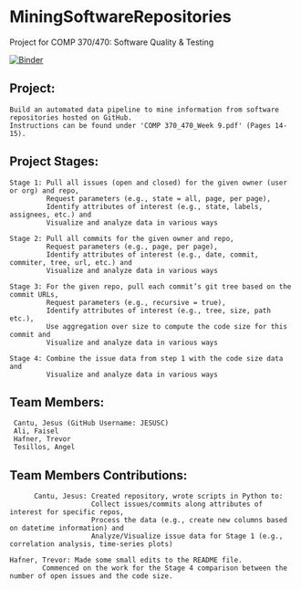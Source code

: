 # MiningSoftwareRepositories
Project for COMP 370/470: Software Quality &amp; Testing 

[![Binder](https://mybinder.org/badge_logo.svg)](https://mybinder.org/v2/gh/JESUSC1/MiningSoftwareRepositories.git/HEAD)

Project: 
-
    Build an automated data pipeline to mine information from software repositories hosted on GitHub. 
    Instructions can be found under 'COMP 370_470_Week 9.pdf' (Pages 14-15). 

Project Stages: 
-
    Stage 1: Pull all issues (open and closed) for the given owner (user or org) and repo, 
             Request parameters (e.g., state = all, page, per page),
             Identify attributes of interest (e.g., state, labels, assignees, etc.) and 
             Visualize and analyze data in various ways 
    
    Stage 2: Pull all commits for the given owner and repo,
             Request parameters (e.g., page, per page),
             Identify attributes of interest (e.g., date, commit, commiter, tree, url, etc.) and 
             Visualize and analyze data in various ways 
    
    Stage 3: For the given repo, pull each commit’s git tree based on the commit URLs,
             Request parameters (e.g., recursive = true),
             Identify attributes of interest (e.g., tree, size, path etc.),
             Use aggregation over size to compute the code size for this commit and 
             Visualize and analyze data in various ways 
    
    Stage 4: Combine the issue data from step 1 with the code size data and 
             Visualize and analyze data in various ways


Team Members:
-
     Cantu, Jesus (GitHub Username: JESUSC)
     Ali, Faisel
     Hafner, Trevor
     Tesillos, Angel 
     
Team Members Contributions:
-
          Cantu, Jesus: Created repository, wrote scripts in Python to:
                        Collect issues/commits along attributes of interest for specific repos, 
                        Process the data (e.g., create new columns based on datetime information) and
                        Analyze/Visualize issue data for Stage 1 (e.g., correlation analysis, time-series plots)
	
	Hafner, Trevor: Made some small edits to the README file.
			Commenced on the work for the Stage 4 comparison between the number of open issues and the code size.
			
			
